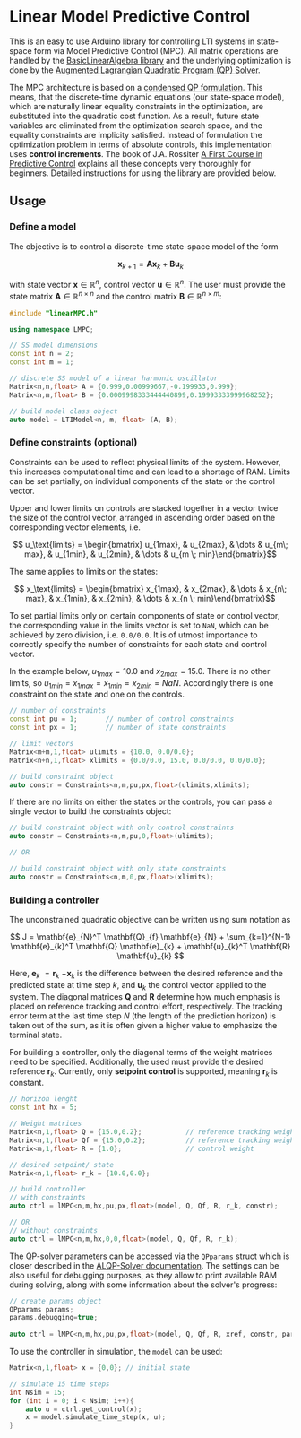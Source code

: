 # Linear Model Predictive Control

This is an easy to use Arduino library for controlling LTI systems in state-space form via Model Predictive Control (MPC). All matrix operations are handled by the [BasicLinearAlgebra library](https://github.com/tomstewart89/BasicLinearAlgebra) and the underlying optimization is done by the [Augmented Lagrangian Quadratic Program (QP) Solver](https://github.com/adrianodelr/ALQP-Solver). 

The MPC architecture is based on a [condensed QP formulation](https://citeseerx.ist.psu.edu/document?repid=rep1&type=pdf&doi=7ff6f36a6ff9a8461b11ea26bcc46a6db38443a6). This means, that the 
discrete-time dynamic equations (our state-space model), which are naturally linear equality constraints in the optimization, are substituted into the quadratic cost function. As a result,
future state variables are eliminated from the optimization search space, and the equality constraints are implicity satisfied. Instead of formulation the optimization problem in terms of absolute controls, this implementation uses **control increments**. The book of J.A. Rossiter [A First Course in Predictive Control](https://api.pageplace.de/preview/DT0400.9781351597166_A35143461/preview-9781351597166_A35143461.pdf) explains all these concepts very thoroughly for beginners. Detailed instructions for using the library are provided below.


## Usage
### Define a model 
The objective is to control a discrete-time state-space model of the form 

```math
    \mathbf{x}_{k+1} = \mathbf{A} \mathbf{x}_{k} + \mathbf{B} \mathbf{u}_{k}
```
with state vector $\mathbf{x}\in \mathbb{R}^{n}$, control vector $\mathbf{u}\in \mathbb{R}^{n}$. The user must provide the state matrix $\mathbf{A}\in \mathbb{R}^{n \times n}$ and the control matrix $\mathbf{B}\in \mathbb{R}^{n \times m}$:

```cpp
#include "linearMPC.h"

using namespace LMPC;

// SS model dimensions
const int n = 2;
const int m = 1;

// discrete SS model of a linear harmonic oscillator
Matrix<n,n,float> A = {0.999,0.00999667,-0.199933,0.999};
Matrix<n,m,float> B = {0.0009998333444440899,0.19993333999968252};

// build model class object
auto model = LTIModel<n, m, float> (A, B); 
```
### Define constraints (optional) 
Constraints can be used to reflect physical limits of the system. However, this increases computational time and can lead to a shortage of RAM. Limits can be set partially, on individual components of the state or the control vector.  

Upper and lower limits on controls are stacked together in a vector twice the size of the control vector, arranged in ascending order based on the corresponding vector elements, i.e. 

```math
    u_\text{limits} = \begin{bmatrix} u_{1max}, &  u_{2max}, & \dots & u_{m\; max}, &  u_{1min}, &  u_{2min}, &  \dots & u_{m \; min}\end{bmatrix}
```
The same applies to limits on the states:
```math
    x_\text{limits} = \begin{bmatrix} x_{1max}, &  x_{2max}, & \dots & x_{n\; max}, &  x_{1min}, &  x_{2min}, &  \dots & x_{n \; min}\end{bmatrix}
```
To set partial limits only on certain components of state or control vector, the corresponding value in the limits vector is set to `NaN`, which can be achieved by zero division, i.e. `0.0/0.0`. It is of utmost importance to correctly specify the number of constraints for each state and control vector.

In the example below, $u_{1max} = 10.0$  and $x_{2max} = 15.0$. There is no other limits, so $u_{1min} = x_{1max} = x_{1min} = x_{2min} = NaN$. Accordingly there is one constraint on the state and one on the controls.   

```cpp
// number of constraints 
const int pu = 1;       // number of control constraints 
const int px = 1;       // number of state constraints 

// limit vectors 
Matrix<m+m,1,float> ulimits = {10.0, 0.0/0.0};
Matrix<n+n,1,float> xlimits = {0.0/0.0, 15.0, 0.0/0.0, 0.0/0.0};

// build constraint object
auto constr = Constraints<n,m,pu,px,float>(ulimits,xlimits);
```
If there are no limits on either the states or the controls, you can pass a single vector to build the constraints object:
```cpp
// build constraint object with only control constraints
auto constr = Constraints<n,m,pu,0,float>(ulimits);

// OR

// build constraint object with only state constraints
auto constr = Constraints<n,m,0,px,float>(xlimits);
```
### Building a controller 
The unconstrained quadratic objective can be written using sum notation as
```math
    J = \mathbf{e}_{N}^T \mathbf{Q}_{f} \mathbf{e}_{N} + \sum_{k=1}^{N-1} \mathbf{e}_{k}^T \mathbf{Q} \mathbf{e}_{k} + \mathbf{u}_{k}^T \mathbf{R} \mathbf{u}_{k}

```

Here, $\mathbf{e}$<sub>$k$</sub> $=\mathbf{r}$<sub>$k$</sub> $-\mathbf{x}$<sub>$k$</sub> is the difference between the desired reference and the predicted state at time step $k$, and $\mathbf{u}_{k}$ the control vector applied to the system. The diagonal matrices $\mathbf{Q}$ and $\mathbf{R}$ determine how much emphasis is placed on reference tracking and control effort, respectively. The tracking error term at the last time step $N$ (the length of the prediction horizon) is taken out of the sum, as it is often given a higher value to emphasize the terminal state.  

For building a controller, only the diagonal terms of the weight matrices need to be specified. 
Additionally, the used must provide the desired reference $\mathbf{r}_k$. Currently, only **setpoint control** is supported, meaning $\mathbf{r}_k$ is constant.
```cpp
// horizon lenght 
const int hx = 5;

// Weight matrices 
Matrix<n,1,float> Q = {15.0,0.2};           // reference tracking weight  
Matrix<n,1,float> Qf = {15.0,0.2};          // reference tracking weight final
Matrix<m,1,float> R = {1.0};                // control weight

// desired setpoint/ state
Matrix<n,1,float> r_k = {10.0,0.0};

// build controller
// with constraints 
auto ctrl = lMPC<n,m,hx,pu,px,float>(model, Q, Qf, R, r_k, constr);  

// OR 
// without constraints
auto ctrl = lMPC<n,m,hx,0,0,float>(model, Q, Qf, R, r_k);  
```

The QP-solver parameters can be accessed via the `QPparams` struct which is closer described in the [ALQP-Solver documentation](https://github.com/adrianodelr/ALQP-Solver). The settings can be also useful for debugging purposes, as they allow to print available RAM during solving, along with some information about the solver's progress:

```cpp
// create params object
QPparams params;
params.debugging=true;
  
auto ctrl = lMPC<n,m,hx,pu,px,float>(model, Q, Qf, R, xref, constr, params);  
```

To use the controller in simulation, the `model` can be used: 

```cpp
Matrix<n,1,float> x = {0,0}; // initial state  

// simulate 15 time steps 
int Nsim = 15; 
for (int i = 0; i < Nsim; i++){
    auto u = ctrl.get_control(x);
    x = model.simulate_time_step(x, u);
}
```

